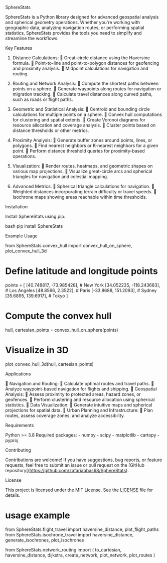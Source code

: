 SphereStats

SphereStats is a Python library designed for advanced geospatial analysis and spherical geometry operations. Whether you're working with geographic data, analyzing navigation routes, or performing spatial statistics, SphereStats provides the tools you need to simplify and streamline the workflows.

 Key Features

1. Distance Calculations:
	Great-circle distance using the Haversine formula.
	Point-to-line and point-to-polygon distances for geofencing and proximity analysis.
	Midpoint calculations for navigation and routing.
   
2. Routing and Network Analysis:
	Compute the shortest paths between points on a sphere.
	Generate waypoints along routes for navigation or migration tracking.
	Calculate travel distances along curved paths, such as roads or flight paths.

3. Geometric and Statistical Analysis:
	Centroid and bounding circle calculations for multiple points on a sphere.
	Convex hull computations for clustering and spatial extents.
	Create Voronoi diagrams for resource allocation and coverage analysis.
	Cluster points based on distance thresholds or other metrics.

4. Proximity Analysis:
	Generate buffer zones around points, lines, or polygons.
	Find nearest neighbors or K-nearest neighbors for a given point.
	Perform distance threshold queries for proximity-based operations.


5. Visualization:
	Render routes, heatmaps, and geometric shapes on various map projections.
	Visualize great-circle arcs and spherical triangles for navigation and celestial mapping.

6. Advanced Metrics:
	Spherical triangle calculations for navigation.
	Weighted distances incorporating terrain difficulty or travel speeds.
	Isochrone maps showing areas reachable within time thresholds.

Installation

Install SphereStats using pip:

bash
pip install SphereStats

 Example Usage

from SphereStats.convex_hull import convex_hull_on_sphere, plot_convex_hull_3d

# Define latitude and longitude points
points = [
    [40.748817, -73.985428],  # New York
    [34.052235, -118.243683],  # Los Angeles
    [48.8566, 2.3522],  # Paris
    [-33.8688, 151.2093],  # Sydney
    [35.6895, 139.6917],  # Tokyo
]

# Compute the convex hull
hull, cartesian_points = convex_hull_on_sphere(points)

# Visualize in 3D
plot_convex_hull_3d(hull, cartesian_points)

Applications

	Navigation and Routing:
	Calculate optimal routes and travel paths.
	Analyze waypoint-based navigation for flights and shipping.
	Geospatial Analysis:
	Assess proximity to protected areas, hazard zones, or geofences.
	Perform clustering and resource allocation using spherical statistics.
	Data Visualization:
	Generate intuitive maps and spherical projections for spatial data.
	Urban Planning and Infrastructure:
	Plan routes, assess coverage zones, and analyze accessibility.
  
Requirements

   Python >= 3.8
   Required packages:
      - numpy
      - scipy
      - matplotlib
      - cartopy
      - pyproj

 Contributing

Contributions are welcome! If you have suggestions, bug reports, or feature requests, feel free to submit an issue or pull request on the [GitHub repository[(https://github.com/zafariabbas68/SphereStats).

License

This project is licensed under the MIT License. See the [LICENSE](LICENSE) file for details.




# usage example
from SphereStats.flight_travel import haversine_distance, plot_flight_paths                                                                                                           
from SphereStats.isochrone_travel import haversine_distance, generate_isochrones, plot_isochrones

from SphereStats.network_routing import (
    to_cartesian,
    haversine_distance,
    dijkstra,
    create_network,
    plot_network,
    plot_routes 
    )
